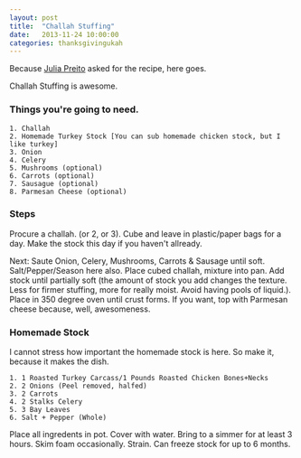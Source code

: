 ```yaml
---
layout: post
title:  "Challah Stuffing"
date:   2013-11-24 10:00:00
categories: thanksgivingukah
---
```


Because [Julia Preito](https://twitter.com/juliaprieto) asked for the recipe, here goes.

Challah Stuffing is awesome. 

### Things you're going to need.

	1. Challah
	2. Homemade Turkey Stock [You can sub homemade chicken stock, but I like turkey]
	3. Onion
	4. Celery
	5. Mushrooms (optional)
	6. Carrots (optional)
	7. Sausague (optional)
	8. Parmesan Cheese (optional)
	
### Steps
Procure a challah. (or 2, or 3). Cube and leave in plastic/paper bags for a day. Make the stock this day if you haven't allready. 

Next: Saute Onion, Celery, Mushrooms, Carrots & Sausage until soft. Salt/Pepper/Season here also. Place cubed challah, mixture into pan. Add stock until partially soft (the amount of stock you add changes the texture. Less for firmer stuffing, more for really moist. Avoid having pools of liquid.). Place in 350 degree oven until crust forms. If you want, top with Parmesan cheese because, well, awesomeness. 

### Homemade Stock
I cannot stress how important the homemade stock is here. So make it, because it makes the dish. 

	1. 1 Roasted Turkey Carcass/1 Pounds Roasted Chicken Bones+Necks
	2. 2 Onions (Peel removed, halfed)
	3. 2 Carrots
	4. 2 Stalks Celery
	5. 3 Bay Leaves
	6. Salt + Pepper (Whole)
	
Place all ingredents in pot. Cover with water. Bring to a simmer for at least 3 hours. Skim foam occasionally. Strain. Can freeze stock for up to 6 months. 
